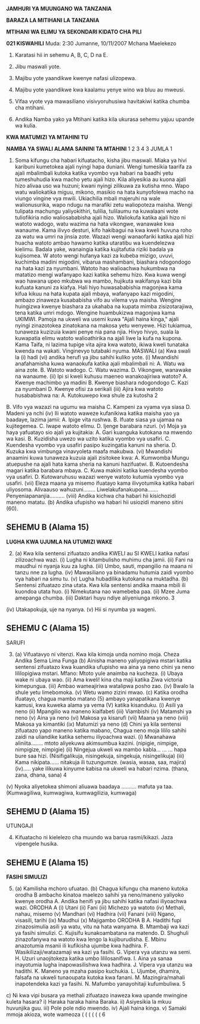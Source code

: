 **JAMHURI YA MUUNGANO WA TANZANIA**

**BARAZA LA MITIHANI LA TANZANIA**

**MTIHANI WA ELIMU YA SEKONDARI KIDATO CHA PILI**

**021 KISWAHILI**
Muda: 2:30 Jumanne, 10/11/2007 Mchana
Maelekezo

1. Karatasi hii in sehemu A, B, C, D na E.

2. Jibu maswali yote.

3. Majibu yote yaandikwe kwenye nafasi ulizopewa.

4. Majibu yote yaandikwe kwa kaalamu yenye wino wa bluu au mweusi.

5. Vifaa vyote vya mawasiliano visivyoruhusiwa havitakiwi katika chumba cha mtihani.

6. Andika Namba yako ya Mtihani katika kila ukurasa sehemu yajuu upande wa kulia.

**KWA MATUMIZI YA MTAHINI TU**

**NAMBA YA SWALI ALAMA SAININI TA MTAHINI**
1
2
3
4
3
JUMLA
1

1. Soma kifungu cha habari kifuatacho, kisha jibu maswali.
Miaka ya hivi karibuni kumetokea ajali nyingi hapa duniani. Wengi tumesikia taarifa za ajali mbalimbali kutoka katika vyombo vya habari na baadhi yetu tumeshuhudia kwa macho yetu ajali hizo. Kila aliyesikia au kuona ajali hizo alivaa uso wa huzuni; kwani nyingi zilikuwa za kutisha mno. Wapo watu waliokatika miguu, mikono, masikio na hata kunyofolewa macho na viungo vingine vya mwili. Ukiachilia mbali majeruhi na wale walionusurika, wapo ndugu na marafiki zetu waliopoteza maisha. Wengi tulipata machungu yaliyokithiri, tulilia, tulilaumu na kuwalaani wote tuliofikiria ndio waliosababisha ajali hizo.
Waliokufa katika ajali hizo ni watoto wadogo, watu wazima na hata vikongwe, wanawake kwa wanaume.
Kama ilivyo desturi, kifo hakibagui na kwa kweli huvuna roho za watu wa umri na jinsia zote.
Wazazi wengi wanaofariki katika ajali hizi huacha watoto ambao hawamo katika utaratibu wa kuendelezwa kielimu. Badala yake, wanaingia katika kujitafutia riziki badala ya kujisomea. W atoto wengi hufanya kazi za kubeba mizigo, uvuvi, kuchimba madini migodini, vibarua mashambani, biashara ndogondogo na hata kazi za nyumbani.
Watoto hao walioachwa hukumbwa na matatizo mengi wafanyapo kazi katika sehemu hizo. Kwa kuwa wengi wao hawana upeo mkubwa wa mambo, hujikuta wakifanya kazi bila kufuata kanuni za kiafya. Hali hiyo huwasababishia magonjwa kama kifua kikuu na hata kupata ajali mbaya, wafanyapo kazi migodini,
ambazo zinaweza kusababisha vifo au vilema vya maisha. Wengine huingizwa kwenye biashara za ukahaba na kupata mimba zisizotarajiwa, tena katika umri mdogo. Wengine huambukizwa magonjwa kama UKIMWI.
Pamoja na ukweli wa usemi kuwa "Ajali haina kinga," ajali nyingi zinazotokea zinatokana na makosa yetu wenyewe. Hizi tukiamua, tunaweza kuzizuia kwani penye nia pana njia. Hivyo hivyo, suala la kuwapatia elimu watoto walioathirika na ajali liwe la kufa na kupona. Kama Taifa, ni lazima tupige vita ajira kwa watoto, ikiwa kweli tunataka kwenda na wakati. Vinginevyo tutabaki nyuma.
MASWALI
(a) Kwa swali la (i) hadi (vi) andika herufi ya jibu sahihi kuliko yote.
(i) Mwandishi anafahamisha kuwa wanaokufa katika ajali mbalimbali ni:
A. Watu wa aina zote.
B. Watoto wadogo.
C. Watu wazima.
D. Vikongwe, wanawake na wanaume.
(ii) Ipi si kweli kuhusu maeneo wanakoajiriwa watoto?
A. Kwenye machimbo ya madini
B. Kwenye biashara ndogondogo
C. Kazi za nyumbani
D. Kwenye ofisi za serikali
(iii) Ajira kwa watoto husababishwa na:
A. Kutokuwepo kwa shule za kutosha
2

B. Vifo vya wazazi na ugumu wa maisha
C. Kampeni za vyama vya siasa
D. Madeni ya nchi
(iv) Ili watoto waweze kufanikiwa katika maisha yao ya baadaye, lazima jamii:
A. Ipige vita rushwa.
B. Ifuate siasa ya ujamaa na kujitegemea.
C. Iwape watoto elimu.
D. Ijenge barabara nzuri.
(v) Moja ya haya yafuatayo sio ajali ya kujitakia:
A. Gari kuanguka kutokana na mwendo wa kasi.
B. Kuzidisha uwezo wa uzito katika vyombo vya usafiri.
C. Kuendesha vyombo vya usafiri pasipo kuzingatia kanuni na sheria.
D. Kuzuka kwa vimbunga vinavyoleta maafa makubwa.
(vi) Mwandishi anaamini kuwa tunaweza kuzuia ajali zisitokee kwa:
A. Kumwomba Mungu atuepushe na ajali hata kama sheria na kanuni hazifuatwi.
B. Kutoendesha magari katika barabara mbaya.
C. Kuwa makini katika kuendesha vyombo vya usafiri.
D. Kutowaruhusu wazazi wenye watoto kutumia vyombo vya usafiri.
(vii) Eleza maana ya misemo ifuatayo kama ilivyotumika katika habari uliyosoma.
Alivaauso wahuzuni........
Liwelakufanakupona.......
Penyeniapananjia..........
(viii) Andika kichwa cha habari hii kisichozidi maneno matatu.
(b) Andika ufupisho wa habari hii usiozidi maneno sitini (60).

## SEHEMU B (Alama 15)

**LUGHA KWA UJUMLA NA UTUMIZI WAKE**

2. (a) Kwa kila sentensi zifuatazo andika KWELI au SI KWELI katika nafasi zilizoachwa wazi.
(i) Lugha ni kitambulisho muhimu cha jamii.
(ii) Fani na maudhui ni nyanja kuu za lugha.
(iii) Umbo, sauti, mpangilio na maana ni tanzu nne za lugha.
(iv) Mawasiliano ya binadamu hutumia zaidi vyombo vya habari na simu tu.
(v) Lugha hubadilika kutokana na muktadha.
(b) Sentensi zifuatazo zina utata. Kwa kila sentensi andika maana mbili ili kuondoa utata huo.
(i) Nimekutana nao wamebeba paa.
(ii) Mzee Juma amepanga chumba.
(iii) Daktari huyu ndiye aliyeniunga mkono.
3

(iv) Utakapokuja, uje na nyanya.
(v) Hii si nyumba ya wageni.

## SEHEMU C (Alama 15)
SARUFI

3. (a) Vifuatavyo ni vitenzi. Kwa kila kimoja unda nomino moja.
Cheza
Andika
Sema
Lima
Funga
(b) Ainisha maneno yaliyopigiwa mstari katika sentensi zifuatazo kwa kuandika ufupisho wa aina ya neno chini ya neno lililopigiwa mstari.
Mfano: Mtoto yule anaimba na kucheza.
(i) Ubaya wake ni ubaya wao.
(ii) Ama kweli! kina cha maji katika Ziwa victoria kimepungua.
(iii) Ambao wameajiriwa watalipwa posho zao.
(iv) Bwalo la shule yetu limebomoka.
(v) Wetu wamo zizini mwao.
(c) Katika orodha ifuatayo, chagua mambo matano (5) ambayo yanapatikana kwenye kamusi, kwa kuweka alama ya vema (V) katika kisanduku.
(i) Asili ya neno
(ii) Mpangilio wa maneno kialfabeti
(iii) Viambishi
(iv) Matamshi ya neno
(v) Aina ya neno
(vi) Makosa ya kisarufi
(vii) Maana ya neno
(viii) Makosa ya kimantiki
(ix) Matumizi ya neno
(d) Chini ya kila sentensi zifuatazo yapo maneno katika mabano, Chagua neno moja lililo sahihi zaidi na uliandike katika sehemu iliyoachwa wazi.
(i) Mwanahawa aliniita........ mtoto aliyekuwa akimsumbua kazini.
(nipigie, nimpige, nimpigize, nimpigie)
(ii) Ningejua ukweli wa mambo kabla... ... ... hapa bure saa hizi.
(Nisifigalikuja, nisingekuja, singekuja, nisingelikuja)
(iii) Kama nikipata...... nitakuja ili tuzungumze.
(wasia, wasaa, saa, majira)
(iv)..... yake ilikuwa kinyume kabisa na ukweli wa habari nzima.
(thana, zana, dhana, sana)
4

(v) Nyoka aliyetokea shimoni aliuawa baadaya .......... mafuta ya taa.
(Kumwagiliwa, kumwagiwa, kumwagilizia, kumwaga)

## SEHEMU D (Alama 15)
UTUNGAJI

4. Kifuatacho ni kielelezo cha muundo wa barua rasmi/kikazi. Jaza vipengele husika.

## SEHEMU E (Alama 15)

**FASIHI SIMULIZI**

5. (a) Kamilisha mchoro ufuatao.
(b) Chagua kifungu cha maneno kutoka orodha B ambacho kinatoa maelezo sahihi ya neno/maneno yaliyoko kwenye orodha A. Andika henifi ya jibu sahihi katika nafasi iliyoachwa wazi.
ORODHA A
(i) Utani
(ii) Fani
(iii) Michezo ya watoto
(iv) Methali, nahau, misemo
(v) Mandhari
(vi) Hadhira
(vii) Fanani
(viii) Ngano, visasili, tarihi
(ix) Maudhui
(x) Majigambo
ORODHA B
A. Hadithi fupi zinazosimulia asili ya watu, vitu na hata wanyama.
B. Mtambaji wa kazi ya fasihi simulizi.
C. Kujisifu kunakoambatana na matendo.
D. Shughuli zinazofanywa na watoto kwa lengo la kujiburudisha.
E. Mbinu anazotumia msanii ili kufikisha ujumbe kwa hadhira.
F. Wasikilizaji/watazamaji wa kazi ya fasihi.
G. Vipera vya utanzu wa semi.
H. Uzuri unaojitokeza katika umbo lililosanifiwa.
I. Aina ya sanaa inayotumia lugha inapowasilishwa kwa hadhira.
J. Vipera vya utanzu wa hadithi.
K. Maneno ya mzaha pasipo kuchukia.
L. Ujumbe, dhamira, falsafa na ukweli tunaoupata kutoka kwa fanani.
M. Mazingira/mahali inapotendeka kazi ya fasihi.
N. Mafumbo yanayohitaji kufumbuliwa.
5

c) Ni kwa vipi busara ya methali zifuatazo inaweza kwa upande mwingine kuleta hasara?
i) Haraka haraka haina Baraka.
ii) Asiyesikia la mkuu huvunjika guu.
iii) Pole pole ndio mwendo.
iv) Ajali haina kinga.
v) Samaki mmoja akioza, wote wameoza
(
(
(
(
(
(
6